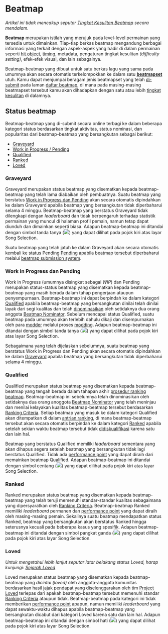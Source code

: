 # Beatmap

*Artikel ini tidak mencakup seputar [Tingkat Kesulitan Beatmap](/wiki/Difficulties) secara mendalam.*

**Beatmap** merupakan istilah yang merujuk pada level-level permainan yang tersedia untuk dimainkan. Tiap-tiap berkas beatmap mengandung berbagai informasi yang terkait dengan aspek-aspek yang hadir di dalam permainan seperti [hit object](/wiki/Hit_Objects), [timing](/wiki/Beatmap_Editor/Timing), metadata, pengaturan tingkat kesulitan *(difficulty setting)*, efek-efek visual, dan lain sebagainya.

Beatmap-beatmap yang dibuat untuk satu berkas lagu yang sama pada umumnya akan secara otomatis terkelompokkan ke dalam satu **[beatmapset](Beatmapsets)** utuh. Kamu dapat menjumpai beragam jenis beatmapset yang telah [di-submit](/wiki/Glossary#bss) pada laman [daftar beatmap](https://osu.ppy.sh/beatmapsets), di mana pada masing-masing beatmapset tersebut kamu akan dihadapkan dengan satu atau lebih [tingkat kesulitan](/wiki/Difficulties) di dalamnya.

## Status beatmap

Beatmap-beatmap yang di-submit secara online terbagi ke dalam beberapa kategori status berdasarkan tingkat aktivitas, status nominasi, dan popularitas dari beatmap-beatmap yang bersangkutan sebagai berikut:

- [Graveyard](#graveyard)
- [Work in Progress / Pending](#work-in-progress-dan-pending)
- [Qualified](#qualified)
- [Ranked](#ranked)
- [Loved](#loved)

### Graveyard

Graveyard merupakan status beatmap yang disematkan kepada beatmap-beatmap yang telah lama diabaikan oleh pembuatnya. Suatu beatmap yang berstatus [Work in Progress dan Pending](#work-in-progress-and-pending) akan secara otomatis dipindahkan ke dalam Graveyard apabila beatmap yang bersangkutan tidak diperbaharui selama 4 minggu. Beatmap-beatmap yang berstatus Graveyard tidak dilengkapi dengan *leaderboard* dan tidak berpengaruh terhadap statistik permainan yang muncul di halaman profil pemain, namun tetap dapat diunduh dan dimainkan seperti biasa. Adapun beatmap-beatmap ini ditandai dengan simbol tanda tanya (![](/wiki/shared/status/graveyard.png)) yang dapat dilihat pada pojok kiri atas layar Song Selection.

Suatu beatmap yang telah jatuh ke dalam Graveyard akan secara otomatis kembali ke status Pending [Pending](#work-in-progress-dan-pending) apabila beatmap tersebut diperbaharui melalui [beatmap submission system](/wiki/Glossary#bss).

### Work in Progress dan Pending

Work in Progress (umumnya disingkat sebagai *WIP*) dan Pending merupakan status-status beatmap yang disematkan kepada beatmap-beatmap yang masih berada dalam tahap pengerjaan ataupun penyempurnaan. Beatmap-beatmap ini dapat berpindah ke dalam kategori [Qualified](#qualified) apabila beatmap-beatmap yang bersangkutan dinilai telah dinilai layak dari segi kualitas dan telah [dinominasikan](/wiki/Beatmap_ranking_procedure#nominations) oleh setidaknya dua orang anggota [Beatmap Nominator](/wiki/People/The_Team/Beatmap_Nominators). Sebelum mencapai status Qualified, suatu beatmap pada umumnya akan terlebih dahulu dikaji dan disempurnakan oleh para [modder](/wiki/Glossary#modder) melalui proses [modding](/wiki/Modding). Adapun beatmap-beatmap ini ditandai dengan simbol tanda tanya (![](/wiki/shared/status/pending.png)) yang dapat dilihat pada pojok kiri atas layar Song Selection.

Sebagaimana yang telah dijelaskan sebelumnya, suatu beatmap yang berstatus Work in Progress dan Pending akan secara otomatis dipindahkan ke dalam [Graveyard](#graveyard) apabila beatmap yang bersangkutan tidak diperbaharui selama 4 minggu.

### Qualified

Qualified merupakan status beatmap yang disematkan kepada beatmap-beatmap yang tengah berada dalam tahapan akhir [prosedur ranking beatmap](/wiki/Beatmap_ranking_procedure). Beatmap-beatmap ini sebelumnya telah dinominasikan oleh setidaknya dua orang anoggota [Beatmap Nominator](/wiki/People/The_Team/Beatmap_Nominators) yang telah meninjau dan menilai kelayakan kualitas beatmap-beatmap tersebut berdasarkan [Ranking Criteria](/wiki/Ranking_Criteria). Setiap beatmap yang masuk ke dalam kategori Qualified akan ditempatkan di dalam [antrian ranking](/wiki/Beatmap_ranking_procedure/Ranking_queue), di mana beatmap-beatmap tersebut akan secara otomatis berpindah ke dalam kategori [Ranked](#ranked) apabila setelah sekian waktu beatmap tersebut tidak [didiskualifikasi](/wiki/Beatmap_ranking_procedure#nomination-resets) karena satu dan lain hal.

Beatmap yang berstatus Qualified memiliki *leaderboard* sementara yang akan dihapus segera setelah beatmap yang bersangkutan tidak lagi berstatus Qualified. Tidak ada [performance point](/wiki/Performance_Points) yang dapat diraih dari memainkan beatmap Qualified. Adapun beatmap-beatmap ini ditandai dengan simbol centang (![](/wiki/shared/status/qualified.png)) yang dapat dilihat pada pojok kiri atas layar Song Selection.

### Ranked

Ranked merupakan status beatmap yang disematkan kepada beatmap-beatmap yang telah teruji memenuhi standar-standar kualitas sebagaimana yang dipersyaratkan oleh [Ranking Criteria](/wiki/Ranking_Criteria). Beatmap-beatmap Ranked memiliki *leaderboard* permanen dan [performance point](/wiki/Performance_Points) yang dapat diraih oleh masing-masing pemain. Sekalinya suatu beatmap mendapatkan status Ranked, beatmap yang bersangkutan akan berstatus Ranked hingga seterusnya kecuali pada beberapa kasus yang spesifik. Adapun beatmap-beatmap ini ditandai dengan simbol pangkat ganda (![](/wiki/shared/status/ranked.png)) yang dapat dilihat pada pojok kiri atas layar Song Selection.

### Loved

*Untuk mengetahui lebih lanjut seputar latar belakang status Loved, harap kunjungi: [Sejarah Loved](/wiki/Beatmaps/History_of_Loved)*

Loved merupakan status beatmap yang disematkan kepada beatmap-beatmap yang *dicintai (loved)* oleh anggota-anggota komunitas berdasarkan hasil jajak pendapat yang diselenggarakan oleh tim [Project Loved](/wiki/Project_Loved) terlepas dari apakah beatmap-beatmap tersebut memenuhi standar [Ranking Criteria](/wiki/Ranking_Criteria) ataupun tidak. Beatmap-beatmap pada kategori ini tidak memberikan [performance point](/wiki/Performance_Points) apapun, namun memiliki *leaderboard* yang dapat sewaktu-waktu dihapus apabila beatmap-beatmap yang bersangkutan dicabut dari kategori Loved karena satu dan lain hal. Adapun beatmap-beatmap ini ditandai dengan simbol hati (![](/wiki/shared/status/loved.png)) yang dapat dilihat pada pojok kiri atas layar Song Selection.
